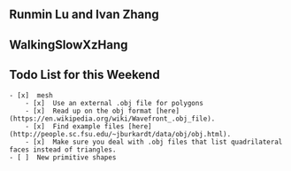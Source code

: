## Runmin Lu and Ivan Zhang
## WalkingSlowXzHang
## Todo List for this Weekend
	- [x]  mesh
		- [x]  Use an external .obj file for polygons
		- [x]  Read up on the obj format [here](https://en.wikipedia.org/wiki/Wavefront_.obj_file).
		- [x]  Find example files [here](http://people.sc.fsu.edu/~jburkardt/data/obj/obj.html).
		- [x]  Make sure you deal with .obj files that list quadrilateral faces instead of triangles.
	- [ ]  New primitive shapes
